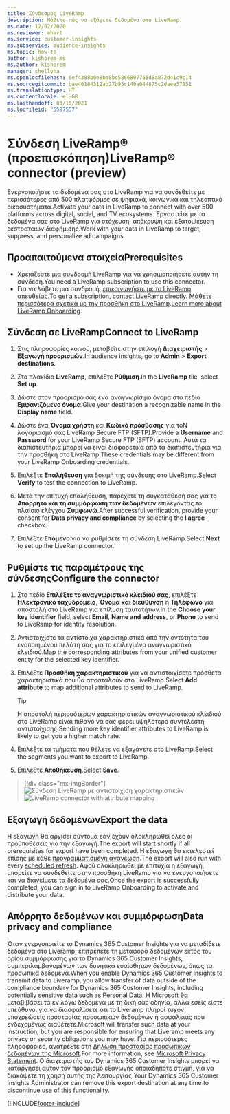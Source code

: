 ```yaml
---
title: Σύνδεσμος LiveRamp
description: Μάθετε πώς να εξάγετε δεδομένα στο LiveRamp.
ms.date: 12/02/2020
ms.reviewer: mhart
ms.service: customer-insights
ms.subservice: audience-insights
ms.topic: how-to
author: kishorem-ms
ms.author: kishorem
manager: shellyha
ms.openlocfilehash: 6ef4388b0e8ba8bc5866807765d8a872d41c9c14
ms.sourcegitcommit: bae40184312ab27b95c140a044875c2daea37951
ms.translationtype: HT
ms.contentlocale: el-GR
ms.lasthandoff: 03/15/2021
ms.locfileid: "5597557"
---
```

# <a name="liverampreg-connector-preview"></a><span data-ttu-id="d53f7-103">Σύνδεση LiveRamp&reg; (προεπισκόπηση)</span><span class="sxs-lookup"><span data-stu-id="d53f7-103">LiveRamp&reg; connector (preview)</span></span>

<span data-ttu-id="d53f7-104">Ενεργοποιήστε τα δεδομένα σας στο LiveRamp για να συνδεθείτε με περισσότερες από 500 πλατφόρμες σε ψηφιακά, κοινωνικά και τηλεοπτικά οικοσυστήματα.</span><span class="sxs-lookup"><span data-stu-id="d53f7-104">Activate your data in LiveRamp to connect with over 500 platforms across digital, social, and TV ecosystems.</span></span> <span data-ttu-id="d53f7-105">Εργαστείτε με τα δεδομένα σας στο LiveRamp για στόχευση, απόκρυψη και εξατομίκευση εκστρατειών διαφήμισης.</span><span class="sxs-lookup"><span data-stu-id="d53f7-105">Work with your data in LiveRamp to target, suppress, and personalize ad campaigns.</span></span>

## <a name="prerequisites"></a><span data-ttu-id="d53f7-106">Προαπαιτούμενα στοιχεία</span><span class="sxs-lookup"><span data-stu-id="d53f7-106">Prerequisites</span></span>

- <span data-ttu-id="d53f7-107">Χρειάζεστε μια συνδρομή LiveRamp για να χρησιμοποιήσετε αυτήν τη σύνδεση.</span><span class="sxs-lookup"><span data-stu-id="d53f7-107">You need a LiveRamp subscription to use this connector.</span></span>
- <span data-ttu-id="d53f7-108">Για να λάβετε μια συνδρομή, [επικοινωνήστε με το LiveRamp](https://liveramp.com/contact/) απευθείας.</span><span class="sxs-lookup"><span data-stu-id="d53f7-108">To get a subscription, [contact LiveRamp](https://liveramp.com/contact/) directly.</span></span> <span data-ttu-id="d53f7-109">[Μάθετε περισσότερα σχετικά με την προσθήκη στο LiveRamp](https://liveramp.com/our-platform/data-onboarding/).</span><span class="sxs-lookup"><span data-stu-id="d53f7-109">[Learn more about LiveRamp Onboarding](https://liveramp.com/our-platform/data-onboarding/).</span></span>

## <a name="connect-to-liveramp"></a><span data-ttu-id="d53f7-110">Σύνδεση σε LiveRamp</span><span class="sxs-lookup"><span data-stu-id="d53f7-110">Connect to LiveRamp</span></span>

1. <span data-ttu-id="d53f7-111">Στις πληροφορίες κοινού, μεταβείτε στην επιλογή **Διαχειριστής** > **Εξαγωγή προορισμών**.</span><span class="sxs-lookup"><span data-stu-id="d53f7-111">In audience insights, go to **Admin** > **Export destinations**.</span></span>

1. <span data-ttu-id="d53f7-112">Στο πλακίδιο **LiveRamp**, επιλέξτε **Ρύθμιση**.</span><span class="sxs-lookup"><span data-stu-id="d53f7-112">In the **LiveRamp** tile, select **Set up**.</span></span>

1. <span data-ttu-id="d53f7-113">Δώστε στον προορισμό σας ένα αναγνωρίσιμο όνομα στο πεδίο **Εμφανιζόμενο όνομα**.</span><span class="sxs-lookup"><span data-stu-id="d53f7-113">Give your destination a recognizable name in the **Display name** field.</span></span>

1. <span data-ttu-id="d53f7-114">Δώστε ένα **Όνομα χρήστη** και **Κωδικό πρόσβασης** για τοΝ λογαριασμό σας LiveRamp Secure FTP (SFTP).</span><span class="sxs-lookup"><span data-stu-id="d53f7-114">Provide a **Username** and **Password** for your LiveRamp Secure FTP (SFTP) account.</span></span>
<span data-ttu-id="d53f7-115">Αυτά τα διαπιστευτήρια μπορεί να είναι διαφορετικά από τα διαπιστευτήρια για την προσθήκη στο LiveRamp.</span><span class="sxs-lookup"><span data-stu-id="d53f7-115">These credentials may be different from your LiveRamp Onboarding credentials.</span></span>

1. <span data-ttu-id="d53f7-116">Επιλέξτε **Επαλήθευση** για δοκιμή της σύνδεσης στο LiveRamp.</span><span class="sxs-lookup"><span data-stu-id="d53f7-116">Select **Verify** to test the connection to LiveRamp.</span></span>

1. <span data-ttu-id="d53f7-117">Μετά την επιτυχή επαλήθευση, παρέχετε τη συγκατάθεσή σας για το **Απόρρητο και τη συμμόρφωση των δεδομένων** επιλέγοντας το πλαίσιο ελέγχου **Συμφωνώ**.</span><span class="sxs-lookup"><span data-stu-id="d53f7-117">After successful verification, provide your consent for **Data privacy and compliance** by selecting the **I agree** checkbox.</span></span>

1. <span data-ttu-id="d53f7-118">Επιλέξτε **Επόμενο** για να ρυθμίσετε τη σύνδεση LiveRamp.</span><span class="sxs-lookup"><span data-stu-id="d53f7-118">Select **Next** to set up the LiveRamp connector.</span></span>

## <a name="configure-the-connector"></a><span data-ttu-id="d53f7-119">Ρυθμίστε τις παραμέτρους της σύνδεσης</span><span class="sxs-lookup"><span data-stu-id="d53f7-119">Configure the connector</span></span>

1. <span data-ttu-id="d53f7-120">Στο πεδίο **Επιλέξτε το αναγνωριστικό κλειδιού σας**, επιλέξτε **Ηλεκτρονικό ταχυδρομείο**, **Όνομα και διεύθυνση** ή **Τηλέφωνο** για αποστολή στο LiveRamp για επίλυση ταυτοτήτων.</span><span class="sxs-lookup"><span data-stu-id="d53f7-120">In the **Choose your key identifier** field, select **Email**,  **Name and address**, or **Phone** to send to LiveRamp for identity resolution.</span></span>

1. <span data-ttu-id="d53f7-121">Αντιστοιχίστε τα αντίστοιχα χαρακτηριστικά από την οντότητα του ενοποιημένου πελάτη σας για το επιλεγμένο αναγνωριστικό κλειδιού.</span><span class="sxs-lookup"><span data-stu-id="d53f7-121">Map the corresponding attributes from your unified customer entity for the selected key identifier.</span></span>

1. <span data-ttu-id="d53f7-122">Επιλέξτε **Προσθήκη χαρακτηριστικού** για να αντιστοιχίσετε πρόσθετα χαρακτηριστικά που θα αποσταλούν στο LiveRamp.</span><span class="sxs-lookup"><span data-stu-id="d53f7-122">Select **Add attribute** to map additional attributes to send to LiveRamp.</span></span>

   > [!TIP]
   > <span data-ttu-id="d53f7-123">Η αποστολή περισσότερων χαρακτηριστικών αναγνωριστικού κλειδιού στο LiveRamp είναι πιθανό να σας φέρει υψηλότερο συντελεστή αντιστοίχισης.</span><span class="sxs-lookup"><span data-stu-id="d53f7-123">Sending more key identifier attributes to LiveRamp is likely to get you a higher match rate.</span></span>

1. <span data-ttu-id="d53f7-124">Επιλέξτε τα τμήματα που θέλετε να εξαγάγετε στο LiveRamp.</span><span class="sxs-lookup"><span data-stu-id="d53f7-124">Select the segments you want to export to LiveRamp.</span></span>

1. <span data-ttu-id="d53f7-125">Επιλέξτε **Αποθήκευση**.</span><span class="sxs-lookup"><span data-stu-id="d53f7-125">Select **Save**.</span></span>

> [!div class="mx-imgBorder"]
> <span data-ttu-id="d53f7-126">![Σύνδεση LiveRamp με αντιστοίχιση χαρακτηριστικών](media/export-liveramp-segments.png "Σύνδεση LiveRamp με αντιστοίχιση χαρακτηριστικών")</span><span class="sxs-lookup"><span data-stu-id="d53f7-126">![LiveRamp connector with attribute mapping](media/export-liveramp-segments.png "LiveRamp connector with attribute mapping")</span></span>

## <a name="export-the-data"></a><span data-ttu-id="d53f7-127">Εξαγωγή δεδομένων</span><span class="sxs-lookup"><span data-stu-id="d53f7-127">Export the data</span></span>

<span data-ttu-id="d53f7-128">Η εξαγωγή θα αρχίσει σύντομα εάν έχουν ολοκληρωθεί όλες οι προϋποθέσεις για την εξαγωγή.</span><span class="sxs-lookup"><span data-stu-id="d53f7-128">The export will start shortly if all prerequisites for export have been completed.</span></span> <span data-ttu-id="d53f7-129">Η εξαγωγή θα εκτελεστεί επίσης με κάθε [προγραμματισμένη ανανέωση](system.md#schedule-tab).</span><span class="sxs-lookup"><span data-stu-id="d53f7-129">The export will also run with every [scheduled refresh](system.md#schedule-tab).</span></span>
<span data-ttu-id="d53f7-130">Αφού ολοκληρωθεί με επιτυχία η εξαγωγή, μπορείτε να συνδεθείτε στην προσθήκη LiveRamp για να ενεργοποιήσετε και να διανείμετε τα δεδομένα σας.</span><span class="sxs-lookup"><span data-stu-id="d53f7-130">Once the export is successfully completed, you can sign in to LiveRamp Onboarding to activate and distribute your data.</span></span>

## <a name="data-privacy-and-compliance"></a><span data-ttu-id="d53f7-131">Απόρρητο δεδομένων και συμμόρφωση</span><span class="sxs-lookup"><span data-stu-id="d53f7-131">Data privacy and compliance</span></span>

<span data-ttu-id="d53f7-132">Όταν ενεργοποιείτε το Dynamics 365 Customer Insights για να μεταδίδετε δεδομένα στο Liveramp, επιτρέπετε τη μεταφορά δεδομένων εκτός του ορίου συμμόρφωσης για το Dynamics 365 Customer Insights, συμπεριλαμβανομένων των δυνητικά ευαίσθητων δεδομένων, όπως τα προσωπικά δεδομένα.</span><span class="sxs-lookup"><span data-stu-id="d53f7-132">When you enable Dynamics 365 Customer Insights to transmit data to Liveramp, you allow transfer of data outside of the compliance boundary for Dynamics 365 Customer Insights, including potentially sensitive data such as Personal Data.</span></span> <span data-ttu-id="d53f7-133">Η Microsoft θα μεταβιβάσει τα εν λόγω δεδομένα με τη δική σας οδηγία, αλλά εσείς είστε υπεύθυνοι για να διασφαλίσετε ότι το Liveramp πληροί τυχόν υποχρεώσεις προστασίας προσωπικών δεδομένων ή ασφάλειας που ενδεχομένως διαθέτετε.</span><span class="sxs-lookup"><span data-stu-id="d53f7-133">Microsoft will transfer such data at your instruction, but you are responsible for ensuring that Liveramp meets any privacy or security obligations you may have.</span></span> <span data-ttu-id="d53f7-134">Για περισσότερες πληροφορίες, ανατρέξτε στη [Δήλωση προστασίας προσωπικών δεδομένων της Microsoft](https://go.microsoft.com/fwlink/?linkid=396732).</span><span class="sxs-lookup"><span data-stu-id="d53f7-134">For more information, see [Microsoft Privacy Statement](https://go.microsoft.com/fwlink/?linkid=396732).</span></span>
<span data-ttu-id="d53f7-135">Ο διαχειριστής του Dynamics 365 Customer Insights μπορεί να καταργήσει αυτόν τον προορισμό εξαγωγής οποιαδήποτε στιγμή, για να διακόψετε τη χρήση αυτής της λειτουργίας.</span><span class="sxs-lookup"><span data-stu-id="d53f7-135">Your Dynamics 365 Customer Insights Administrator can remove this export destination at any time to discontinue use of this functionality.</span></span>

[!INCLUDE[footer-include](../includes/footer-banner.md)]